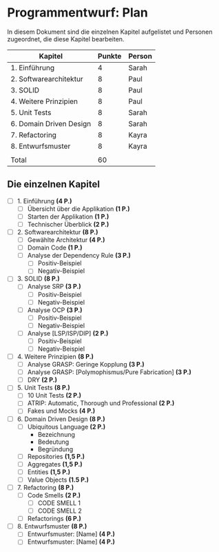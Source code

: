 # Programmentwurf: Plan

In diesem Dokument sind die einzelnen Kapitel aufgelistet und Personen zugeordnet, die diese Kapitel bearbeiten.

| Kapitel                 | Punkte | Person |
|-------------------------|--------|--------|
| 1. Einführung           | 4      | Sarah  |
| 2. Softwarearchitektur  | 8      | Paul   |
| 3. SOLID                | 8      | Paul   |
| 4. Weitere Prinzipien   | 8      | Paul   |
| 5. Unit Tests           | 8      | Sarah  |
| 6. Domain Driven Design | 8      | Sarah  |
| 7. Refactoring          | 8      | Kayra  |
| 8. Entwurfsmuster       | 8      | Kayra  |
|                         |        |        |
| Total                   | 60     |        |

## Die einzelnen Kapitel

- [ ] 1\. Einführung **(4 P.)**
    - [ ] Übersicht über die Applikation **(1 P.)**
    - [ ] Starten der Applikation **(1 P.)**
    - [ ] Technischer Überblick **(2 P.)**
- [ ] 2\. Softwarearchitektur **(8 P.)**
    - [ ] Gewählte Architektur **(4 P.)**
    - [ ] Domain Code **(1 P.)**
    - [ ] Analyse der Dependency Rule **(3 P.)**
        - [ ] Positiv-Beispiel
        - [ ] Negativ-Beispiel
- [ ] 3\. SOLID **(8 P.)**
    - [ ] Analyse SRP **(3 P.)**
        - [ ] Positiv-Beispiel
        - [ ] Negativ-Beispiel
    - [ ] Analyse OCP **(3 P.)**
        - [ ] Positiv-Beispiel
        - [ ] Negativ-Beispiel
    - [ ] Analyse [LSP/ISP/DIP] **(2 P.)**
        - [ ] Positiv-Beispiel
        - [ ] Negativ-Beispiel
- [ ] 4\. Weitere Prinzipien **(8 P.)**
    - [ ] Analyse GRASP: Geringe Kopplung **(3 P.)**
    - [ ] Analyse GRASP: [Polymophismus/Pure Fabrication] **(3 P.)**
    - [ ] DRY **(2 P.)**
- [ ] 5\. Unit Tests **(8 P.)**
    - [ ] 10 Unit Tests **(2 P.)**
    - [ ] ATRIP: Automatic, Thorough und Professional **(2 P.)**
    - [ ] Fakes und Mocks **(4 P.)**
- [ ] 6\. Domain Driven Design **(8 P.)**
    - [ ] Ubiquitous Language **(2 P.)**
        - Bezeichnung
        - Bedeutung
        - Begründung
    - [ ] Repositories **(1,5 P.)**
    - [ ] Aggregates **(1,5 P.)**
    - [ ] Entities **(1,5 P.)**
    - [ ] Value Objects **(1.5 P.)**
- [ ] 7\. Refactoring **(8 P.)**
    - [ ] Code Smells **(2 P.)**
        - [ ] CODE SMELL 1
        - [ ] CODE SMELL 2
    - [ ] Refactorings **(6 P.)**
- [ ] 8\. Entwurfsmuster **(8 P.)**
    - [ ] Entwurfsmuster: [Name] **(4 P.)**
    - [ ] Entwurfsmuster: [Name] **(4 P.)**
